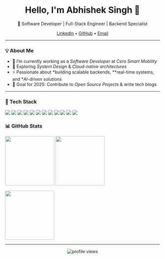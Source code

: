 <!-- Hero Section -->
<h1 align="center">Hello, I'm Abhishek Singh 👋</h1>
<p align="center">
  🚀 Software Developer | Full-Stack Engineer | Backend Specialist
</p>

<!-- Social Links -->
<p align="center">
  <a href="https://www.linkedin.com/in/abhishek-singh-9703421a6/">LinkedIn</a> •
  <a href="https://github.com/AbhishekSingh805138
">GitHub</a> •
  <a href="mailto:abhisheksinghmuz1999@gmail.com">Email</a>
</p>

---

### 💡 About Me
- 🔭 I’m currently working as a *Software Developer* at *Cero Smart Mobility*
- 🌱 Exploring *System Design* & *Cloud-native architectures*
- ⚡ Passionate about *building scalable backends, **real-time systems, and **AI-driven solutions*
- 🎯 Goal for 2025: Contribute to *Open Source Projects* & write tech blogs

---

### 🧰 Tech Stack
<p>
  <img src="https://img.shields.io/badge/Python-000?logo=python&logoColor=3776AB" />
  <img src="https://img.shields.io/badge/JavaScript-000?logo=javascript&logoColor=F7DF1E" />
  <img src="https://img.shields.io/badge/TypeScript-000?logo=typescript&logoColor=3178C6" />
  <img src="https://img.shields.io/badge/Node.js-000?logo=node.js&logoColor=339933" />
  <img src="https://img.shields.io/badge/Express.js-000?logo=express&logoColor=fff" />
  <img src="https://img.shields.io/badge/React-000?logo=react&logoColor=61DAFB" />
  <img src="https://img.shields.io/badge/AngularJS-000?logo=angularjs&logoColor=E23237" />
  <img src="https://img.shields.io/badge/Django-000?logo=django&logoColor=092E20" />
  <img src="https://img.shields.io/badge/Flask-000?logo=flask&logoColor=fff" />
  <img src="https://img.shields.io/badge/MySQL-000?logo=mysql&logoColor=4479A1" />
  <img src="https://img.shields.io/badge/PostgreSQL-000?logo=postgresql&logoColor=4169E1" />
  <img src="https://img.shields.io/badge/MongoDB-000?logo=mongodb&logoColor=47A248" />
</p>


### 📊 GitHub Stats
<p>
  <img height="160" src="https://github-readme-stats.vercel.app/api?username=AbhishekSingh805138&show_icons=true&hide_title=true" />
  <img height="160" src="https://streak-stats.demolab.com?user=AbhishekSingh805138&hide_border=true" />
</p>
<p>
  <img height="160" src="https://github-readme-stats.vercel.app/api/top-langs/?username=AbhishekSingh805138&layout=compact" />
</p>

---

<p align="center">
  <img src="https://komarev.com/ghpvc/?username=AbhishekSingh805138&style=flat-square" alt="profile views" />
</p>
